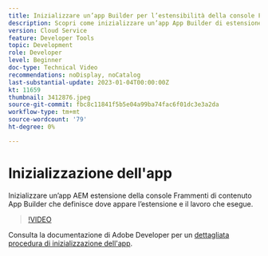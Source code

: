 ```yaml
---
title: Inizializzare un’app Builder per l’estensibilità della console Frammenti di contenuto
description: Scopri come inizializzare un’app App Builder di estensione AEM Console per frammenti di contenuto che definisce dove appare l’estensione e il lavoro che esegue.
version: Cloud Service
feature: Developer Tools
topic: Development
role: Developer
level: Beginner
doc-type: Technical Video
recommendations: noDisplay, noCatalog
last-substantial-update: 2023-01-04T00:00:00Z
kt: 11659
thumbnail: 3412876.jpeg
source-git-commit: fbc8c11841f5b5e04a99ba74fac6f01dc3e3a2da
workflow-type: tm+mt
source-wordcount: '79'
ht-degree: 0%

---
```



# Inizializzazione dell&#39;app

Inizializzare un’app AEM estensione della console Frammenti di contenuto App Builder che definisce dove appare l’estensione e il lavoro che esegue.

>[!VIDEO](https://video.tv.adobe.com/v/3412876/?quality=12&learn=on)

Consulta la documentazione di Adobe Developer per un [dettagliata procedura di inizializzazione dell&#39;app](https://developer.adobe.com/uix/docs/services/aem-cf-console-admin/code-generation/#launch-code-generation-during-project-initialization).
